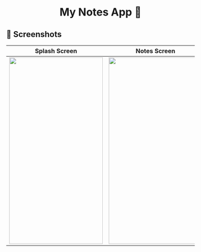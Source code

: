 # <p align="center"> My Notes App 📝 </p>

<!-- Screenshots -->
## 📸 Screenshots
| Splash Screen |  Notes Screen | Edit Notes Screen | Add new Notes Screen | 
| ------- | -------- | ------- | ------- |
|<img src="https://github.com/amineytc/My-Notes-App/assets/75496744/f4a7468c-8c65-409a-af45-848aba9179fd" width="250" height="500"/>|<img src="https://github.com/amineytc/My-Notes-App/assets/75496744/960d905f-d1ab-4173-a0f4-ceff8783c517" width="250" height="500"/>|<img src="https://github.com/amineytc/My-Notes-App/assets/75496744/0acf1695-9d7e-4fa9-a2ce-67e309090d47" width="250" height="500"/>|<img src="https://github.com/amineytc/My-Notes-App/assets/75496744/d9eccf80-8a1c-42f7-b75a-e95dcff764b5" width="250" height="500"/>|

